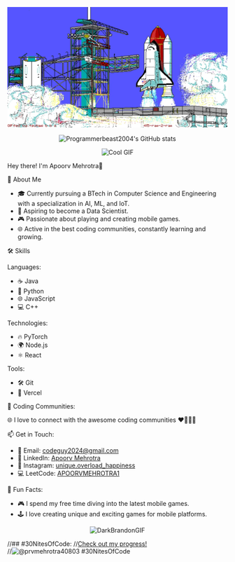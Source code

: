 <p align="center">
  <img src="rocket.webp" alt="Banner">
</p>

<p align="center">
  <img src="https://github-readme-stats.vercel.app/api?username=programmerbeast2004&show_icons=true&theme=radical" alt="Programmerbeast2004's GitHub stats">
</p>

<p align="center">
  <img src="https://i-download.imgflip.com/8wsr3y.gif" alt="Cool GIF">
</p>

Hey there! I'm Apoorv Mehrotra👋

🚀 About Me

- 🎓 Currently pursuing a BTech in Computer Science and Engineering with a specialization in AI, ML, and IoT.
- 🎯 Aspiring to become a Data Scientist.
- 🎮 Passionate about playing and creating mobile games.
- 🌐 Active in the best coding communities, constantly learning and growing.

🛠️ Skills

Languages:
- ☕ Java
- 🐍 Python
- 🌐 JavaScript
- 💻 C++

Technologies:
- 🔥 PyTorch
- 🌍 Node.js
- ⚛️ React

Tools:
- 🛠️ Git
- 🚀 Vercel

🌟 Coding Communities:

🌐 I love to connect with the awesome coding communities ❤️🧑🏻‍💻

📫 Get in Touch:

- 📧 Email: codeguy2024@gmail.com
- 💼 LinkedIn: [Apoorv Mehrotra](https://www.linkedin.com/in/apoorv-mehrotra-089947288/)
- 📸 Instagram: [unique.overload_happiness](https://www.instagram.com/unique.overload_happiness/?hl=en)
- 💻 LeetCode: [APOORVMEHROTRA1](https://leetcode.com/u/APOORVMEHROTRA1/)

🎉 Fun Facts:

- 🎮 I spend my free time diving into the latest mobile games.
- 🕹️ I love creating unique and exciting games for mobile platforms.

<p align="center">
  <img src="https://github.com/programmerbeast2004/programmerbeast2004/assets/142567279/2d1c2855-c9b8-41ad-8e53-d2bec8fcd874" alt="DarkBrandonGIF">
</p>

//## #30NitesOfCode:
  //[Check out my progress!](https://www.codedex.io/@prvmehrotra40803/30-nites-of-code)  
  //![@prvmehrotra40803 #30NitesOfCode](https://www.codedex.io/api/petStatus?user=prvmehrotra40803)
